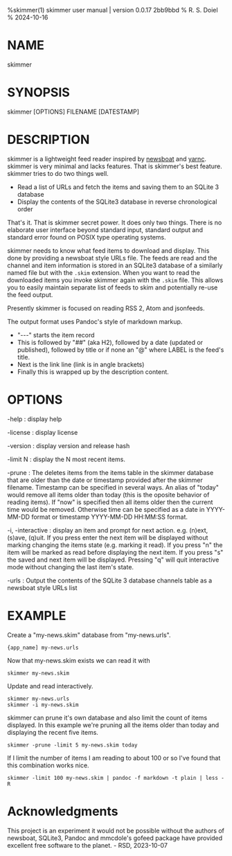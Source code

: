 %skimmer(1) skimmer user manual | version 0.0.17 2bb9bbd
% R. S. Doiel
% 2024-10-16

# NAME

skimmer

# SYNOPSIS

skimmer [OPTIONS] FILENAME [DATESTAMP]

# DESCRIPTION

skimmer is a lightweight feed reader inspired by [newsboat](https://newsboat.org) and
[yarnc](https://git.mills.io/yarnsocial/yarn). skimmer is very minimal and lacks features.
That is skimmer's best feature. skimmer tries to do two things well.

- Read a list of URLs and fetch the items and saving them to an SQLite 3 database
- Display the contents of the SQLite3 database in reverse chronological order

That's it. That is skimmer secret power. It does only two things. There is no elaborate
user interface beyond standard input, standard output and standard error found on POSIX
type operating systems.

skimmer needs to know what feed items to download and display. This done by providing a
newsboat style URLs file. The feeds are read and the channel and item information is
stored in an SQLite3 database of a similarly named file but with the `.skim`
extension. When you want to read the downloaded items you invoke skimmer again with
the `.skim` file.  This allows you to easily maintain separate list of feeds
to skim and potentially re-use the feed output.

Presently skimmer is focused on reading RSS 2, Atom and jsonfeeds.

The output format uses Pandoc's style of markdown markup. 
- "---" starts the item record
- This is followed by "##" (aka H2), followed by a date 
(updated or published), followed by title or if none an
"@<LABEL>" where LABEL is the feed's title. 
- Next is the link line (link is in angle brackets)
- Finally this is wrapped up by the description content.

# OPTIONS

-help
: display help

-license
: display license

-version
: display version and release hash

-limit N
: display the N most recent items.

-prune 
: The deletes items from the items table in the skimmer database that are older than the date
or timestamp provided after the skimmer filename.  Timestamp can be specified in several ways.
An alias of "today" would remove all items older than today (this is the oposite behavior of
reading items). If "now" is specified then all items older then the current time would be
removed. Otherwise time can be specified as a date in YYYY-MM-DD format or
timestamp YYYY-MM-DD HH:MM:SS format.

-i, -interactive
: display an item and prompt for next action. e.g. (n)ext, (s)ave, (q)uit. If you press
enter the next item will be displayed without marking changing the items state (e.g. marking it
read). If you press "n" the item will be marked as read before displaying the next item. If you
press "s" the saved and next item will be displayed.  Pressing "q" will quit interactive mode
without changing the last item's state.

-urls
: Output the contents of the SQLite 3 database channels table as a newsboat style URLs list

# EXAMPLE

Create a "my-news.skim" database from "my-news.urls".

~~~
{app_name] my-news.urls
~~~

Now that my-news.skim exists we can read it with

~~~
skimmer my-news.skim
~~~

Update and read interactively.

~~~
skimmer my-news.urls
skimmer -i my-news.skim
~~~

skimmer can prune it's own database and also limit the count of items displayed.
In this example we're pruning all the items older than today and displaying the recent
five items.

~~~
skimmer -prune -limit 5 my-news.skim today
~~~

If I limit the number of items I am reading to about 100 or so I've found
that this combination works nice.

~~~
skimmer -limit 100 my-news.skim | pandoc -f markdown -t plain | less -R
~~~


# Acknowledgments

This project is an experiment it would not be possible without the authors of
newsboat, SQLite3, Pandoc and mmcdole's gofeed package have provided excellent
free software to the planet. - RSD, 2023-10-07


